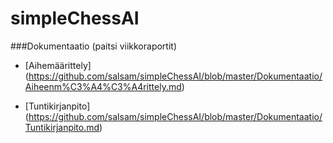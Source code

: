 # simpleChessAI


###Dokumentaatio (paitsi viikkoraportit)
- [Aihemäärittely] (https://github.com/salsam/simpleChessAI/blob/master/Dokumentaatio/Aiheenm%C3%A4%C3%A4rittely.md)

- [Tuntikirjanpito] (https://github.com/salsam/simpleChessAI/blob/master/Dokumentaatio/Tuntikirjanpito.md)

